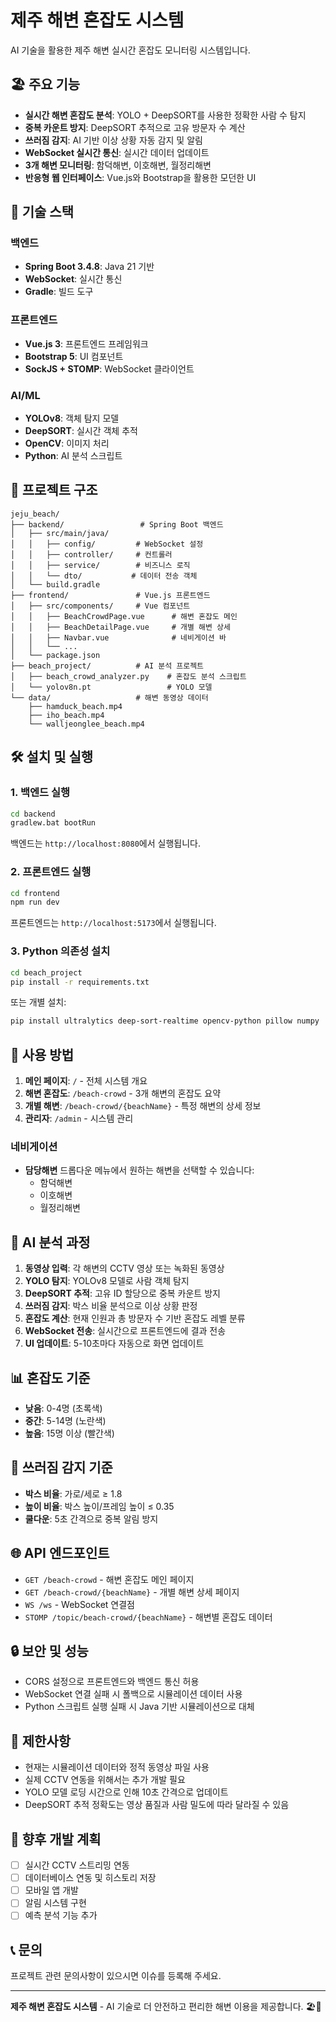 # 제주 해변 혼잡도 시스템

AI 기술을 활용한 제주 해변 실시간 혼잡도 모니터링 시스템입니다.

## 🏖️ 주요 기능

- **실시간 해변 혼잡도 분석**: YOLO + DeepSORT를 사용한 정확한 사람 수 탐지
- **중복 카운트 방지**: DeepSORT 추적으로 고유 방문자 수 계산
- **쓰러짐 감지**: AI 기반 이상 상황 자동 감지 및 알림
- **WebSocket 실시간 통신**: 실시간 데이터 업데이트
- **3개 해변 모니터링**: 함덕해변, 이호해변, 월정리해변
- **반응형 웹 인터페이스**: Vue.js와 Bootstrap을 활용한 모던한 UI

## 🚀 기술 스택

### 백엔드
- **Spring Boot 3.4.8**: Java 21 기반
- **WebSocket**: 실시간 통신
- **Gradle**: 빌드 도구

### 프론트엔드
- **Vue.js 3**: 프론트엔드 프레임워크
- **Bootstrap 5**: UI 컴포넌트
- **SockJS + STOMP**: WebSocket 클라이언트

### AI/ML
- **YOLOv8**: 객체 탐지 모델
- **DeepSORT**: 실시간 객체 추적
- **OpenCV**: 이미지 처리
- **Python**: AI 분석 스크립트

## 📁 프로젝트 구조

```
jeju_beach/
├── backend/                 # Spring Boot 백엔드
│   ├── src/main/java/
│   │   ├── config/         # WebSocket 설정
│   │   ├── controller/     # 컨트롤러
│   │   ├── service/        # 비즈니스 로직
│   │   └── dto/           # 데이터 전송 객체
│   └── build.gradle
├── frontend/               # Vue.js 프론트엔드
│   ├── src/components/     # Vue 컴포넌트
│   │   ├── BeachCrowdPage.vue      # 해변 혼잡도 메인
│   │   ├── BeachDetailPage.vue     # 개별 해변 상세
│   │   ├── Navbar.vue              # 네비게이션 바
│   │   └── ...
│   └── package.json
├── beach_project/          # AI 분석 프로젝트
│   ├── beach_crowd_analyzer.py    # 혼잡도 분석 스크립트
│   └── yolov8n.pt                 # YOLO 모델
└── data/                   # 해변 동영상 데이터
    ├── hamduck_beach.mp4
    ├── iho_beach.mp4
    └── walljeonglee_beach.mp4
```

## 🛠️ 설치 및 실행

### 1. 백엔드 실행

```bash
cd backend
gradlew.bat bootRun
```

백엔드는 `http://localhost:8080`에서 실행됩니다.

### 2. 프론트엔드 실행

```bash
cd frontend
npm run dev
```

프론트엔드는 `http://localhost:5173`에서 실행됩니다.

### 3. Python 의존성 설치

```bash
cd beach_project
pip install -r requirements.txt
```

또는 개별 설치:

```bash
pip install ultralytics deep-sort-realtime opencv-python pillow numpy
```

## 🎯 사용 방법

1. **메인 페이지**: `/` - 전체 시스템 개요
2. **해변 혼잡도**: `/beach-crowd` - 3개 해변의 혼잡도 요약
3. **개별 해변**: `/beach-crowd/{beachName}` - 특정 해변의 상세 정보
4. **관리자**: `/admin` - 시스템 관리

### 네비게이션

- **담당해변** 드롭다운 메뉴에서 원하는 해변을 선택할 수 있습니다:
  - 함덕해변
  - 이호해변
  - 월정리해변

## 🔧 AI 분석 과정

1. **동영상 입력**: 각 해변의 CCTV 영상 또는 녹화된 동영상
2. **YOLO 탐지**: YOLOv8 모델로 사람 객체 탐지
3. **DeepSORT 추적**: 고유 ID 할당으로 중복 카운트 방지
4. **쓰러짐 감지**: 박스 비율 분석으로 이상 상황 판정
5. **혼잡도 계산**: 현재 인원과 총 방문자 수 기반 혼잡도 레벨 분류
6. **WebSocket 전송**: 실시간으로 프론트엔드에 결과 전송
7. **UI 업데이트**: 5-10초마다 자동으로 화면 업데이트

## 📊 혼잡도 기준

- **낮음**: 0-4명 (초록색)
- **중간**: 5-14명 (노란색)
- **높음**: 15명 이상 (빨간색)

## 🚨 쓰러짐 감지 기준

- **박스 비율**: 가로/세로 ≥ 1.8
- **높이 비율**: 박스 높이/프레임 높이 ≤ 0.35
- **쿨다운**: 5초 간격으로 중복 알림 방지

## 🌐 API 엔드포인트

- `GET /beach-crowd` - 해변 혼잡도 메인 페이지
- `GET /beach-crowd/{beachName}` - 개별 해변 상세 페이지
- `WS /ws` - WebSocket 연결점
- `STOMP /topic/beach-crowd/{beachName}` - 해변별 혼잡도 데이터

## 🔒 보안 및 성능

- CORS 설정으로 프론트엔드와 백엔드 통신 허용
- WebSocket 연결 실패 시 폴백으로 시뮬레이션 데이터 사용
- Python 스크립트 실행 실패 시 Java 기반 시뮬레이션으로 대체

## 🚧 제한사항

- 현재는 시뮬레이션 데이터와 정적 동영상 파일 사용
- 실제 CCTV 연동을 위해서는 추가 개발 필요
- YOLO 모델 로딩 시간으로 인해 10초 간격으로 업데이트
- DeepSORT 추적 정확도는 영상 품질과 사람 밀도에 따라 달라질 수 있음

## 🔮 향후 개발 계획

- [ ] 실시간 CCTV 스트리밍 연동
- [ ] 데이터베이스 연동 및 히스토리 저장
- [ ] 모바일 앱 개발
- [ ] 알림 시스템 구현
- [ ] 예측 분석 기능 추가

## 📞 문의

프로젝트 관련 문의사항이 있으시면 이슈를 등록해 주세요.

---

**제주 해변 혼잡도 시스템** - AI 기술로 더 안전하고 편리한 해변 이용을 제공합니다. 🏖️🤖
